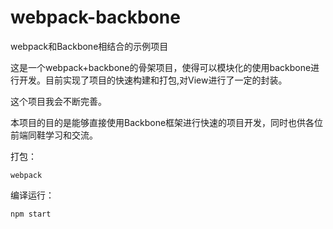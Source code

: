 # webpack-backbone
webpack和Backbone相结合的示例项目

这是一个webpack+backbone的骨架项目，使得可以模块化的使用backbone进行开发。目前实现了项目的快速构建和打包,对View进行了一定的封装。

这个项目我会不断完善。

本项目的目的是能够直接使用Backbone框架进行快速的项目开发，同时也供各位前端同鞋学习和交流。

打包：
```
webpack
```

编译运行：
```
npm start
```


